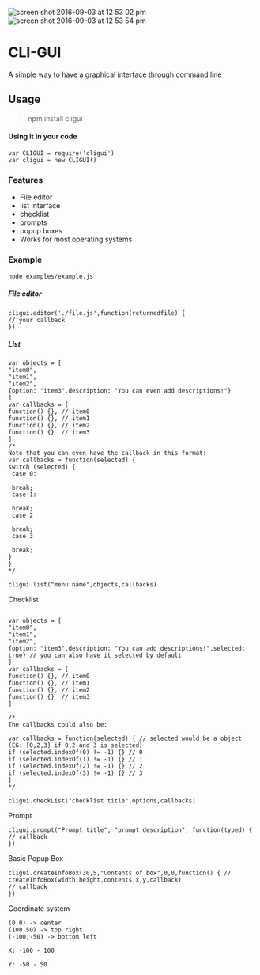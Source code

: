 ![screen shot 2016-09-03 at 12 53 02 pm](https://cloud.githubusercontent.com/assets/13282284/18226358/f9109dec-71d5-11e6-8203-09e54905e78a.png)
![screen shot 2016-09-03 at 12 53 54 pm](https://cloud.githubusercontent.com/assets/13282284/18226361/fe6c9e94-71d5-11e6-8f1e-02c442e623ac.png)

# CLI-GUI
A simple way to have a graphical interface through command line


## Usage
>npm install cligui


#### Using it in your code
```
var CLIGUI = require('cligui')
var cligui = new CLIGUI()
```

### Features
* File editor
* list interface
* checklist
* prompts
* popup boxes
* Works for most operating systems

### Example
``node examples/example.js``

##### File editor
```
cligui.editor('./file.js',function(returnedfile) {
// your callback
})
```

##### List
```
var objects = [
"item0",
"item1",
"item2",
{option: "item3",description: "You can even add descriptions!"}
]
var callbacks = [
function() {}, // item0
function() {}, // item1
function() {}, // item2
function() {}  // item3
]
/*
Note that you can even have the callback in this format:
var callbacks = function(selected) {
switch (selected) {
 case 0:
 
 break;
 case 1:
 
 break;
 case 2
 
 break;
 case 3
 
 break;
}
}
*/

cligui.list("menu name",objects,callbacks)
```


Checklist


```

var objects = [
"item0",
"item1",
"item2",
{option: "item3",description: "You can add descriptions!",selected: true} // you can also have it selected by default
]
var callbacks = [
function() {}, // item0
function() {}, // item1
function() {}, // item2
function() {}  // item3
]

/* 
The callbacks could also be:

var callbacks = function(selected) { // selected would be a object (EG: [0,2,3] if 0,2 and 3 is selected)
if (selected.indexOf(0) != -1) {} // 0
if (selected.indexOf(1) != -1) {} // 1
if (selected.indexOf(2) != -1) {} // 2
if (selected.indexOf(3) != -1) {} // 3
}
*/

cligui.checkList("checklist title",options,callbacks)
```


Prompt


```
cligui.prompt("Prompt title", "prompt description", function(typed) {
// callback
})
```


Basic Popup Box


```
cligui.createInfoBox(30,5,"Contents of box",0,0,function() { // createInfoBox(width,height,contents,x,y,callback)
// callback
})
```

Coordinate system


```
(0,0) -> center
(100,50) -> top right
(-100,-50) -> bottom left

X: -100 - 100

Y: -50 - 50

```
